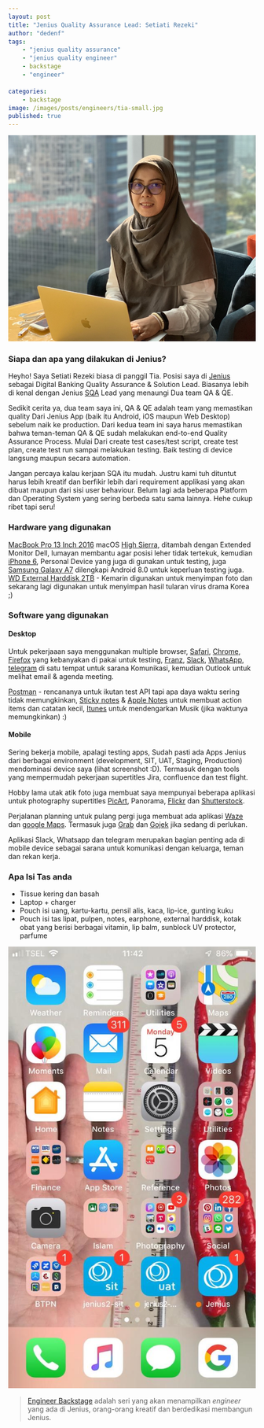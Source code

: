 ```yaml
---
layout: post
title: "Jenius Quality Assurance Lead: Setiati Rezeki"
author: "dedenf"
tags:
    - "jenius quality assurance"
    - "jenius quality engineer"
    - backstage
    - "engineer"

categories: 
    - backstage
image: /images/posts/engineers/tia-small.jpg
published: true
---
```


[![Setiati Rezeki](/images/posts/engineers/tia-small.jpg)](/images/posts/engineers/tia-large.jpg)

### Siapa dan apa yang dilakukan di Jenius?
Heyho! Saya Setiati Rezeki biasa di panggil Tia. Posisi saya di [Jenius](https://www.jenius.com) sebagai Digital Banking Quality Assurance & Solution Lead. Biasanya lebih di kenal dengan Jenius [SQA](https://en.wikipedia.org/wiki/Software_quality_assurance) Lead yang menaungi Dua team QA & QE. 

Sedikit cerita ya, dua team saya ini, QA & QE adalah team yang memastikan quality Dari Jenius App (baik itu Android, iOS maupun Web Desktop) sebelum naik ke production. Dari kedua team ini saya harus memastikan bahwa teman-teman QA & QE sudah melakukan end-to-end Quality Assurance Process. Mulai Dari create test cases/test script, create test plan, create test run sampai melakukan testing. Baik testing di device langsung maupun secara automation. 

Jangan percaya kalau kerjaan SQA itu mudah. Justru kami tuh dituntut harus lebih kreatif dan berfikir lebih dari requirement applikasi yang akan dibuat maupun dari sisi user behaviour. Belum lagi ada beberapa Platform dan Operating System yang sering berbeda satu sama lainnya. Hehe cukup ribet tapi seru!
<!-- more -->

### Hardware yang digunakan
[MacBook Pro 13 Inch 2016](https://support.apple.com/kb/SP747) macOS [High Sierra](https://en.wikipedia.org/wiki/MacOS_High_Sierra), ditambah dengan Extended Monitor Dell, lumayan membantu agar posisi leher tidak tertekuk, kemudian [iPhone 6](https://www.gsmarena.com/apple_iphone_6-6378.php), Personal Device yang juga di gunakan untuk testing, juga [Samsung Galaxy A7](https://www.gsmarena.com/samsung_galaxy_a7_(2018)-9340.php) dilengkapi Android 8.0 untuk keperluan testing juga.
[WD External Harddisk 2TB](https://www.wdc.com/products/portable-storage/wd-elements-portable.html) - Kemarin digunakan untuk menyimpan foto dan sekarang lagi digunakan untuk menyimpan hasil tularan virus drama Korea ;)

### Software yang digunakan
#### Desktop
Untuk pekerjaaan saya menggunakan multiple browser, [Safari](https://support.apple.com/en-sg/safari), [Chrome](https://www.google.com/chrome/), [Firefox](https://www.mozilla.org/en-US/firefox/new/) yang kebanyakan di pakai untuk testing, [Franz](https://meetfranz.com/), [Slack](https://slack.com/), [WhatsApp](https://whatsapp.com/), [telegram](https://telegram.org/) di satu tempat untuk sarana Komunikasi, kemudian Outlook untuk melihat email & agenda meeting.

[Postman](https://www.getpostman.com/) - rencananya untuk ikutan test API tapi apa daya waktu sering tidak memungkinkan, [Sticky notes](https://support.apple.com/en-sg/guide/stickies/welcome/mac) & [Apple Notes](https://support.apple.com/en-sg/guide/notes/welcome/mac) untuk membuat action items dan catatan kecil, [Itunes](https://www.apple.com/itunes/) untuk mendengarkan Musik (jika waktunya memungkinkan) :) 

#### Mobile
Sering bekerja mobile, apalagi testing apps, Sudah pasti ada Apps Jenius dari berbagai environment (development, SIT, UAT, Staging, Production) mendominasi device saya (lihat screenshot :D). Termasuk dengan tools yang mempermudah pekerjaan supertitles Jira, confluence dan test flight. 

Hobby lama utak atik foto juga membuat saya mempunyai beberapa aplikasi untuk photography supertitles [PicArt](https://picsart.com/), Panorama, [Flickr](https://www.flickr.com/) dan [Shutterstock](https://www.shutterstock.com/). 

Perjalanan planning untuk pulang pergi juga membuat ada aplikasi [Waze](https://www.waze.com/) dan [google Maps](https://www.google.com/maps). Termasuk juga [Grab](https://www.grab.com/) dan [Gojek](https://www.go-jek.com/) jika sedang di perlukan. 

Aplikasi Slack, Whatsapp dan telegram merupakan bagian penting ada di mobile device sebagai sarana untuk komunikasi dengan keluarga, teman dan rekan kerja. 

### Apa Isi Tas anda
- Tissue kering dan basah
- Laptop + charger
- Pouch isi uang, kartu-kartu, pensil alis, kaca, lip-ice, gunting kuku
- Pouch isi tas lipat, pulpen, notes, earphone, external harddisk, kotak obat yang berisi berbagai vitamin, lip balm, sunblock UV protector, parfume 

 [![Setiati Rezeki homescreen](/images/posts/engineers/tia-hs-small.jpeg)](/images/posts/engineers/tia-hs-large.jpeg)

>[Engineer Backstage](/categories/engineer/) adalah seri yang akan menampilkan _engineer_  yang ada di Jenius, orang-orang kreatif dan berdedikasi membangun Jenius.
